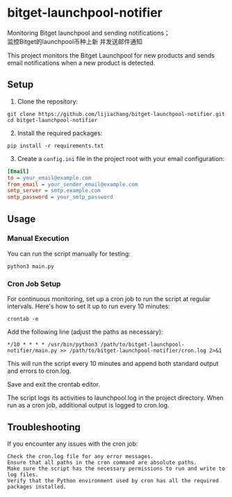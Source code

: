 # bitget-launchpool-notifier
Monitoring Bitget launchpool and sending notifications；  
监控Bitget的launchpool币种上新 并发送邮件通知


This project monitors the Bitget Launchpool for new products and sends email notifications when a new product is detected.

## Setup

1. Clone the repository:
```
git clone https://github.com/lijiachang/bitget-launchpool-notifier.git
cd bitget-launchpool-notifier
```

2. Install the required packages:

```pip install -r requirements.txt```

3. Create a `config.ini` file in the project root with your email configuration:
```ini
[Email]
to = your_email@example.com
from_email = your_sender_email@example.com
smtp_server = smtp.example.com
smtp_password = your_smtp_password
```

## Usage
### Manual Execution

You can run the script manually for testing:

`python3 main.py`

### Cron Job Setup

For continuous monitoring, set up a cron job to run the script at regular intervals. Here's how to set it up to run every 10 minutes:

`crontab -e`

Add the following line (adjust the paths as necessary):


    */10 * * * * /usr/bin/python3 /path/to/bitget-launchpool-notifier/main.py >> /path/to/bitget-launchpool-notifier/cron.log 2>&1

This will run the script every 10 minutes and append both standard output and errors to cron.log.

Save and exit the crontab editor.


The script logs its activities to launchpool.log in the project directory. When run as a cron job, additional output is logged to cron.log.

## Troubleshooting
If you encounter any issues with the cron job:

    Check the cron.log file for any error messages.
    Ensure that all paths in the cron command are absolute paths.
    Make sure the script has the necessary permissions to run and write to log files.
    Verify that the Python environment used by cron has all the required packages installed.
